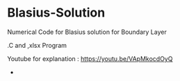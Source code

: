# Blasius-Solution
Numerical Code for Blasius solution for Boundary Layer

.C and ,xlsx Program

Youtube for explanation :
   https://youtu.be/VApMkocdOyQ

*
